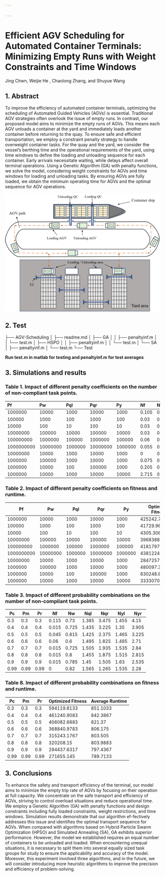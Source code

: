 ```yaml
---

---
```


# Efficient AGV Scheduling for Automated Container Terminals: Minimizing Empty Runs with Weight Constraints and Time Windows

Jing Chwn, Weijie He , Chaolong Zhang, and Shuyue Wang

## 1. **Abstract** 

To improve the efficiency of automated container terminals, optimizing the scheduling of Automated Guided Vehicles (AGVs) is essential. Traditional AGV strategies often overlook the issue of empty runs. In contrast, our proposed model aims to minimize the empty runs of AGVs. This means each AGV unloads a container at the yard and immediately loads another container before returning to the quay. To ensure safe and efficient transportation, we employ a constraint penalty strategy to handle overweight container tasks. For the quay and the yard, we consider the vessel’s berthing time and the operational requirements of the yard, using time windows to define the loading and unloading sequence for each container. Early arrivals necessitate waiting, while delays affect overall terminal operations. Using a Genetic Algorithm (GA) with penalty functions, we solve the model, considering weight constraints for AGVs and time windows for loading and unloading tasks. By ensuring AGVs are fully loaded, we obtain the minimum operating time for AGVs and the optimal sequence for AGV operations.

![image-20240525143856278](./graphs/image-001.png)

## 2. Test

├── AGV-Scheduling
│ ├── readme.md
│ ├── GA
│ │ ├── penaltyinf.m
│ │ └── test.m
│ ├── HSPO
│ │ ├── penaltyinf.m
│ │ └── test.m
│ └── SA
│ ├── penaltyinf.m
│ └── test.m
└── Test

**Run test.m in matlab for testing and penaltyinf.m for test averages**

## **3. Simulations and results**

### **Table 1.** Impact of different penalty coefficients on the number of non-compliant task points.

| Pf         | Pw       | Pql     | Pqr      | Py      | Nf    | Nw    | Nql   | Nqr   | Nyl   | Nyr    |
| :--------- | :------- | :------ | :------- | :------ | :---- | :---- | :---- | :---- | :---- | :----- |
| 1000000    | 10000    | 1000    | 10000    | 1000    | 0.105 | 0.565 | 1.525 | 2.06  | 1.455 | 3.035  |
| 100000     | 1000     | 100     | 1000     | 100     | 0.03  | 0.73  | 1.52  | 2.705 | 1.38  | 3.44   |
| 10000      | 100      | 10      | 100      | 10      | 0.03  | 0.7   | 1.55  | 2.075 | 1.44  | 3.03   |
| 10000000   | 100000   | 10000   | 100000   | 10000   | 0.03  | 0.72  | 1.47  | 2.455 | 1.405 | 3.375  |
| 100000000  | 1000000  | 100000  | 1000000  | 100000  | 0.06  | 0.685 | 1.53  | 2.42  | 1.465 | 3.26   |
| 1000000000 | 10000000 | 1000000 | 10000000 | 1000000 | 0.055 | 0.705 | 1.505 | 2.47  | 1.5   | 3.37   |
| 10000000   | 10000    | 1000    | 10000    | 1000    | 0     | 0.65  | 0.565 | 10.18 | 1.14  | 10.515 |
| 1000000    | 100000   | 1000    | 10000    | 1000    | 0.075 | 0.07  | 1.45  | 2.77  | 1.36  | 3.665  |
| 1000000    | 10000    | 100     | 100000   | 1000    | 0.205 | 0.65  | 2.68  | 1.605 | 1.655 | 2.245  |
| 1000000    | 10000    | 1000    | 10000    | 10000   | 2.715 | 0.845 | 2.65  | 0.82  | 1.13  | 0.555  |

### **Table 2.** Impact of different penalty coefficients on fitness and runtime.

| Pf         | Pw       | Pql     | Pqr      | Py      | Optimized Fitness | Average Runtime |
| ---------- | -------- | ------- | -------- | ------- | ----------------- | --------------- |
| 1000000    | 10000    | 1000    | 10000    | 1000    | 425242.7117       | 814.2417        |
| 100000     | 1000     | 100     | 1000     | 100     | 41729.9633        | 825.7983        |
| 10000      | 100      | 10      | 100      | 10      | 4305.3067         | 804.5567        |
| 10000000   | 100000   | 10000   | 100000   | 10000   | 3968388.915       | 823.4517        |
| 100000000  | 1000000  | 100000  | 1000000  | 100000  | 41817978.8283     | 812.3217        |
| 1000000000 | 10000000 | 1000000 | 10000000 | 1000000 | 438122489.4967    | 825.62          |
| 10000000   | 10000    | 1000    | 10000    | 1000    | 2847257.2817      | 1237.1817       |
| 1000000    | 100000   | 1000    | 10000    | 1000    | 480097.395        | 830.0283        |
| 1000000    | 10000    | 100     | 100000   | 1000    | 630248.8983       | 813.815         |
| 1000000    | 10000    | 1000    | 10000    | 10000   | 3333070.5533      | 750.045         |

### **Table 3.** Impact of different probability combinations on the number of non-compliant task points.

| Pc   | Pm   | Pr   | Nf    | Nw    | Nql   | Nqr   | Nyl   | Nyr   |
| ---- | ---- | ---- | ----- | ----- | ----- | ----- | ----- | ----- |
| 0.3  | 0.3  | 0.3  | 0.115 | 0.73  | 1.385 | 3.475 | 1.455 | 4.15  |
| 0.4  | 0.4  | 0.4  | 0.015 | 0.725 | 1.435 | 3.225 | 1.35  | 3.905 |
| 0.5  | 0.5  | 0.5  | 0.045 | 0.815 | 1.425 | 2.375 | 1.465 | 3.225 |
| 0.6  | 0.6  | 0.6  | 0.06  | 0.6   | 1.495 | 1.825 | 1.485 | 2.71  |
| 0.7  | 0.7  | 0.7  | 0.015 | 0.725 | 1.505 | 1.935 | 1.535 | 2.84  |
| 0.8  | 0.8  | 0.8  | 0.015 | 0.8   | 1.455 | 1.875 | 1.515 | 2.815 |
| 0.9  | 0.9  | 0.9  | 0.015 | 0.785 | 1.45  | 1.505 | 1.63  | 2.535 |
| 0.99 | 0.99 | 0.99 | 0     | 0.82  | 1.565 | 1.265 | 1.535 | 2.28  |

### **Table 8.** Impact of different probability combinations on fitness and runtime.

| Pc   | Pm   | Pr   | Optimized Fitness | Average Runtime |
| ---- | ---- | ---- | ----------------- | --------------- |
| 0.3  | 0.3  | 0.3  | 594119.8133       | 851.1033        |
| 0.4  | 0.4  | 0.4  | 461240.9083       | 842.3867        |
| 0.5  | 0.5  | 0.5  | 406082.6883       | 821.37          |
| 0.6  | 0.6  | 0.6  | 368840.9783       | 806.175         |
| 0.7  | 0.7  | 0.7  | 315243.1767       | 803.505         |
| 0.8  | 0.8  | 0.8  | 320208.15         | 803.9883        |
| 0.9  | 0.9  | 0.9  | 294437.6317       | 797.4367        |
| 0.99 | 0.99 | 0.99 | 271655.145        | 789.7133        |



## **3. Conclusions**

To enhance the safety and transport efficiency of the terminal, our model aims to minimize the empty trip rate of AGVs by focusing on their operation at full capacity. We concentrate on the safe transport and efficiency of AGVs, striving to control overload situations and reduce operational time. We employ a Genetic Algorithm (GA) with penalty functions and design constraints including fully loaded constraints, weight restrictions, and time windows. Simulation results demonstrate that our algorithm ef-fectively addresses this issue and identifies the optimal transport sequence for AGVs. When compared with algorithms based on Hybrid Particle Swarm Optimization (HPSO) and Simulated Annealing (SA), GA exhibits superior performance. However, the model we established requires an equal number of containers to be unloaded and loaded. When encountering unequal situations, it is necessary to split them into several equally sized task groups for study to ensure the applicability and accuracy of the model. Moreover, this experiment involved three algorithms, and in the future, we will consider introducing more heuristic algorithms to improve the precision and efficiency of problem-solving.
